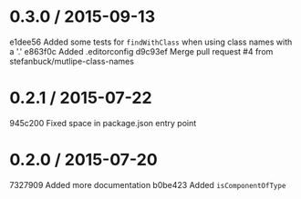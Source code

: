 
0.3.0 / 2015-09-13
==================

e1dee56 Added some tests for `findWithClass` when using class names with a '.'
e863f0c Added .editorconfig
d9c93ef Merge pull request #4 from stefanbuck/mutlipe-class-names

0.2.1 / 2015-07-22
==================

945c200 Fixed space in package.json entry point

0.2.0 / 2015-07-20
==================

7327909 Added more documentation
b0be423 Added `isComponentOfType`
